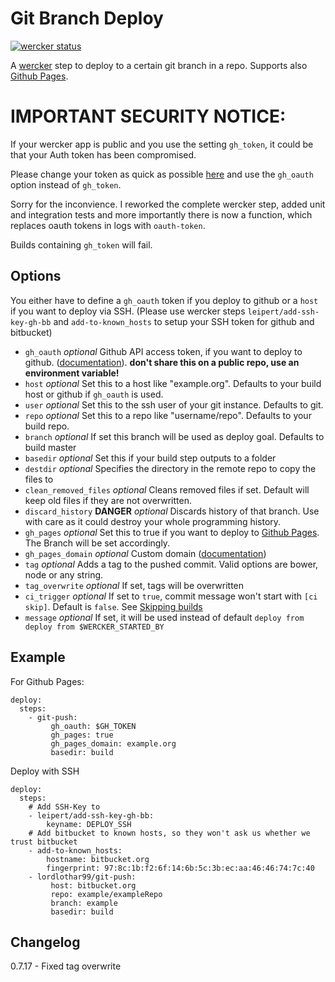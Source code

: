 # Git Branch Deploy

[![wercker status](https://app.wercker.com/status/c9d675d9c3f012382a911a9e60b21c71/s "wercker status")](https://app.wercker.com/project/bykey/c9d675d9c3f012382a911a9e60b21c71)

A [wercker](http://wercker.com/) step to deploy to a certain git branch in a repo. Supports also [Github Pages](http://pages.github.com/).

# IMPORTANT SECURITY NOTICE:

If your wercker app is public and you use the setting `gh_token`, it could be that your Auth token has been compromised.

Please change your token as quick as possible [here](https://github.com/settings/applications#personal-access-tokens)
and use the `gh_oauth` option instead of `gh_token`.

Sorry for the inconvience. I reworked the complete wercker step, added unit and integration tests and more importantly there is now a function, which replaces oauth tokens in logs with `oauth-token`.

Builds containing `gh_token` will fail.

## Options

You either have to define a `gh_oauth` token if you deploy to github or a `host` if you want to deploy via SSH.
(Please use wercker steps `leipert/add-ssh-key-gh-bb` and `add-to-known_hosts` to setup your SSH token for github and bitbucket)

- `gh_oauth` *optional* Github API access token, if you want to deploy to github. ([documentation](https://github.com/blog/1509-personal-api-tokens)). **don't share this on a public repo, use an environment variable!**
- `host` *optional* Set this to a host like "example.org". Defaults to your build host or github if `gh_oauth` is used.
- `user` *optional* Set this to the ssh user of your git instance. Defaults to git.
- `repo` *optional* Set this to a repo like "username/repo". Defaults to your build repo.
- `branch` *optional* If set this branch will be used as deploy goal. Defaults to build master
- `basedir` *optional* Set this if your build step outputs to a folder
- `destdir` *optional* Specifies the directory in the remote repo to copy the files to
- `clean_removed_files` *optional* Cleans removed files if set. Default will keep old files if they are not overwritten.
- `discard_history` **DANGER** *optional* Discards history of that branch. Use with care as it could destroy your whole programming history.
- `gh_pages` *optional* Set this to true if you want to deploy to [Github Pages](http://pages.github.com/). The Branch will be set accordingly.
- `gh_pages_domain` *optional* Custom domain ([documentation](https://help.github.com/articles/setting-up-a-custom-domain-with-pages))
- `tag` *optional* Adds a tag to the pushed commit. Valid options are bower, node or any string.
- `tag_overwrite` *optional* If set, tags will be overwritten
- `ci_trigger` *optional* If set to `true`, commit message won't start with `[ci skip]`. Default is `false`. See [Skipping builds](http://blog.wercker.com/2014/05/01/Skipping-builds-on-wercker.html)
- `message` *optional* If set, it will be used instead of default `deploy from deploy from $WERCKER_STARTED_BY`

## Example

For Github Pages:
```
deploy:
  steps:
    - git-push:
         gh_oauth: $GH_TOKEN
         gh_pages: true
         gh_pages_domain: example.org
         basedir: build
```
Deploy with SSH
```
deploy:
  steps:
    # Add SSH-Key to
    - leipert/add-ssh-key-gh-bb:
        keyname: DEPLOY_SSH
    # Add bitbucket to known hosts, so they won't ask us whether we trust bitbucket
    - add-to-known_hosts:
        hostname: bitbucket.org
        fingerprint: 97:8c:1b:f2:6f:14:6b:5c:3b:ec:aa:46:46:74:7c:40
    - lordlothar99/git-push:
         host: bitbucket.org
         repo: example/exampleRepo
         branch: example
         basedir: build
```
## Changelog

0.7.17 - Fixed tag overwrite